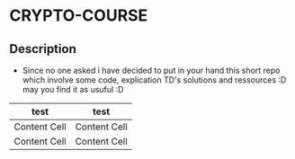 # CRYPTO-COURSE
Description
-----

* Since no one asked i have decided to put in your hand this short repo which involve some code, explication TD's solutions and ressources :D may you find it as usuful :D 


| test  | test |
| ------------- | ------------- |
| Content Cell  | Content Cell  |
| Content Cell  | Content Cell  |
